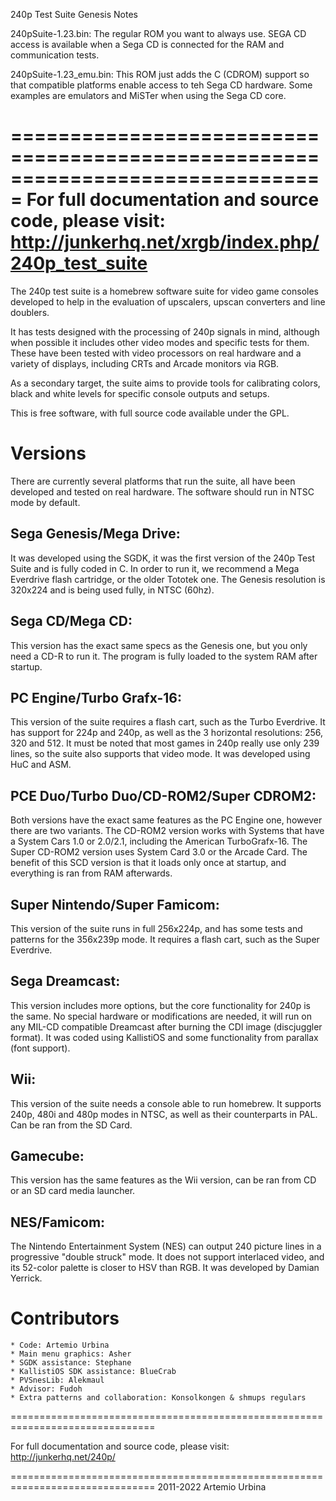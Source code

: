 240p Test Suite Genesis Notes

240pSuite-1.23.bin: 	The regular ROM you want to always use. SEGA CD 
			access is available when a Sega CD is connected
			for the RAM and communication tests.

240pSuite-1.23_emu.bin: This ROM just adds the C (CDROM) support so that
			compatible platforms enable access to teh Sega CD
			hardware. Some examples are emulators and MiSTer
			when using the Sega CD core.

===============================================================================
For full documentation and source code, please visit:
http://junkerhq.net/xrgb/index.php/240p_test_suite
===============================================================================

The 240p test suite is a homebrew software suite for video game consoles 
developed to help in the evaluation of upscalers, upscan converters and 
line doublers.

It has tests designed with the processing of 240p signals in mind, although
when possible it includes other video modes and specific tests for them. 
These have been tested with video processors on real hardware and a variety
of displays, including CRTs and Arcade monitors via RGB.

As a secondary target, the suite aims to provide tools for calibrating colors,
black and white levels for specific console outputs and setups. 

This is free software, with full source code available under the GPL.

Versions
===============================================================================

There are currently several platforms that run the suite, all have been developed
and tested on real hardware. The software should run in NTSC mode by default.

Sega Genesis/Mega Drive:
------------------------
It was developed using the SGDK, it was the first version
of the 240p Test Suite and is fully coded in C. In order to run it, we 
recommend a Mega Everdrive flash cartridge, or the older Tototek one. The 
Genesis resolution is 320x224 and is being used fully, in NTSC (60hz).

Sega CD/Mega CD:
----------------
This version has the exact same specs as the Genesis one, but you only
need a CD-R to run it. The program is fully loaded to the system RAM after
startup.

PC Engine/Turbo Grafx-16:
-------------------------
This version of the suite requires a flash cart, such as the Turbo Everdrive.
It has support for 224p and 240p, as well as the 3 horizontal resolutions:
256, 320 and 512. It must be noted that most games in 240p really use only 239
lines, so the suite also supports that video mode. It was developed using HuC
and ASM.

PCE Duo/Turbo Duo/CD-ROM2/Super CDROM2:
---------------------------------------
Both versions have the exact same features as the PC Engine one, however
there are two variants. The CD-ROM2 version works with Systems that have
a System Cars 1.0 or 2.0/2.1, including the American TurboGrafx-16. The
Super CD-ROM2 version uses System Card 3.0 or the Arcade Card. The benefit
of this SCD version is that it loads only once at startup, and everything
is ran from RAM afterwards.

Super Nintendo/Super Famicom:
-----------------------------
This version of the suite runs in full 256x224p, and has some tests and 
patterns for the 356x239p mode. It requires a flash cart, such as the
Super Everdrive.


Sega Dreamcast:
---------------
This version includes more options, but the core functionality for 240p is
the same. No special hardware or modifications are needed, it will
run on any MIL-CD compatible Dreamcast after burning the CDI image 
(discjuggler format). It was coded using KallistiOS and some functionality from
parallax (font support).

Wii:
----
This version of the suite needs a console able to run homebrew. It supports
240p, 480i and 480p modes in NTSC, as well as their counterparts in PAL. Can
be ran from the SD Card.

Gamecube:
---------
This version has the same features as the Wii version, can be ran from CD or
an SD card media launcher.

NES/Famicom:
---------
The Nintendo Entertainment System (NES) can output 240 picture
lines in a progressive "double struck" mode.  It does not support
interlaced video, and its 52-color palette is closer to HSV than RGB.
It was developed by Damian Yerrick.

Contributors
===============================================================================
    * Code: Artemio Urbina
    * Main menu graphics: Asher
    * SGDK assistance: Stephane
    * KallistiOS SDK assistance: BlueCrab
    * PVSnesLib: Alekmaul
    * Advisor: Fudoh 
    * Extra patterns and collaboration: Konsolkongen & shmups regulars

===============================================================================

For full documentation and source code, please visit:
http://junkerhq.net/240p/

===============================================================================
2011-2022 Artemio Urbina
